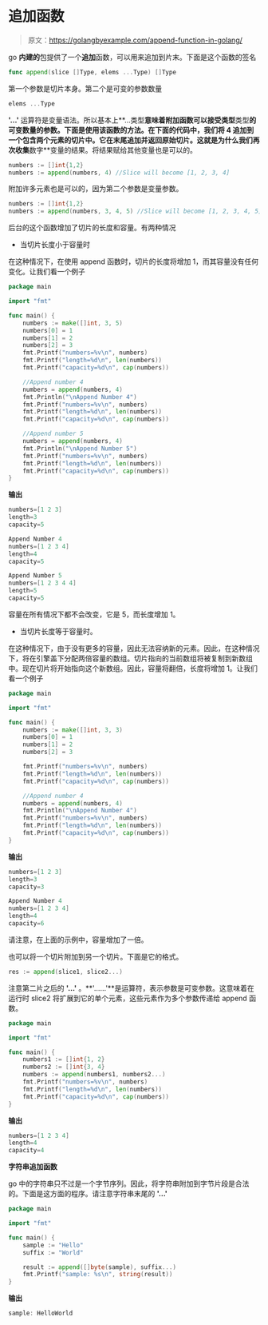 # 追加函数

> 原文：<https://golangbyexample.com/append-function-in-golang/>

go **内建的**包提供了一个**追加**函数，可以用来追加到片末。下面是这个函数的签名

```go
func append(slice []Type, elems ...Type) []Type
```

第一个参数是切片本身。第二个是可变的参数数量

```go
elems ...Type
```

**'…'** 运算符是变量语法。所以基本上**…类型**意味着附加函数可以接受类型**类型**的可变数量的参数。下面是使用该函数的方法。在下面的代码中，我们将 4 追加到一个包含两个元素的切片中。它在末尾追加并返回原始切片。这就是为什么我们再次收集**数字**变量的结果。将结果赋给其他变量也是可以的。

```go
numbers := []int{1,2}
numbers := append(numbers, 4) //Slice will become [1, 2, 3, 4]
```

附加许多元素也是可以的，因为第二个参数是变量参数。

```go
numbers := []int{1,2}
numbers := append(numbers, 3, 4, 5) //Slice will become [1, 2, 3, 4, 5]
```

后台的这个函数增加了切片的长度和容量。有两种情况

*   当切片长度小于容量时

在这种情况下，在使用 append 函数时，切片的长度将增加 1，而其容量没有任何变化。让我们看一个例子

```go
package main

import "fmt"

func main() {
    numbers := make([]int, 3, 5)
    numbers[0] = 1
    numbers[1] = 2
    numbers[2] = 3
    fmt.Printf("numbers=%v\n", numbers)
    fmt.Printf("length=%d\n", len(numbers))
    fmt.Printf("capacity=%d\n", cap(numbers))

    //Append number 4
    numbers = append(numbers, 4)
    fmt.Println("\nAppend Number 4")
    fmt.Printf("numbers=%v\n", numbers)
    fmt.Printf("length=%d\n", len(numbers))
    fmt.Printf("capacity=%d\n", cap(numbers))

    //Append number 5
    numbers = append(numbers, 4)
    fmt.Println("\nAppend Number 5")
    fmt.Printf("numbers=%v\n", numbers)
    fmt.Printf("length=%d\n", len(numbers))
    fmt.Printf("capacity=%d\n", cap(numbers))
}
```

**输出**

```go
numbers=[1 2 3]
length=3
capacity=5

Append Number 4
numbers=[1 2 3 4]
length=4
capacity=5

Append Number 5
numbers=[1 2 3 4 4]
length=5
capacity=5
```

容量在所有情况下都不会改变，它是 5，而长度增加 1。

*   当切片长度等于容量时。

在这种情况下，由于没有更多的容量，因此无法容纳新的元素。因此，在这种情况下，将在引擎盖下分配两倍容量的数组。切片指向的当前数组将被复制到新数组中。现在切片将开始指向这个新数组。因此，容量将翻倍，长度将增加 1。让我们看一个例子

```go
package main

import "fmt"

func main() {
    numbers := make([]int, 3, 3)
    numbers[0] = 1
    numbers[1] = 2
    numbers[2] = 3

    fmt.Printf("numbers=%v\n", numbers)
    fmt.Printf("length=%d\n", len(numbers))
    fmt.Printf("capacity=%d\n", cap(numbers))

    //Append number 4
    numbers = append(numbers, 4)
    fmt.Println("\nAppend Number 4")
    fmt.Printf("numbers=%v\n", numbers)
    fmt.Printf("length=%d\n", len(numbers))
    fmt.Printf("capacity=%d\n", cap(numbers))
}
```

**输出**

```go
numbers=[1 2 3]
length=3
capacity=3

Append Number 4
numbers=[1 2 3 4]
length=4
capacity=6
```

请注意，在上面的示例中，容量增加了一倍。

也可以将一个切片附加到另一个切片。下面是它的格式。

```go
res := append(slice1, slice2...)
```

注意第二片之后的 **'…'** 。**'……'**是运算符，表示参数是可变参数。这意味着在运行时 slice2 将扩展到它的单个元素，这些元素作为多个参数传递给 append 函数。

```go
package main

import "fmt"

func main() {
    numbers1 := []int{1, 2}
    numbers2 := []int{3, 4}
    numbers := append(numbers1, numbers2...)
    fmt.Printf("numbers=%v\n", numbers)
    fmt.Printf("length=%d\n", len(numbers))
    fmt.Printf("capacity=%d\n", cap(numbers))
}
```

**输出**

```go
numbers=[1 2 3 4]
length=4
capacity=4
```

**字符串追加函数**

go 中的字符串只不过是一个字节序列。因此，将字符串附加到字节片段是合法的。下面是这方面的程序。请注意字符串末尾的 **'…'**

```go
package main

import "fmt"

func main() {
    sample := "Hello"
    suffix := "World"

    result := append([]byte(sample), suffix...)
    fmt.Printf("sample: %s\n", string(result))
}
```

**输出**

```go
sample: HelloWorld
```